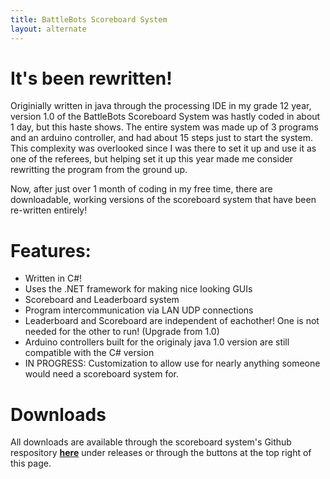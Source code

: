 ```yaml
---
title: BattleBots Scoreboard System
layout: alternate
---
```



# It's been rewritten!

Originially written in java through the processing IDE in my grade 12 year, version 1.0 of the BattleBots Scoreboard System was hastly coded in about 1 day, but this haste shows. The entire system was made up of 3 programs and an arduino controller, and had about 15 steps just to start the system. This complexity was overlooked since I was there to set it up and use it as one of the referees, but helping set it up this year made me consider rewritting the program from the ground up.

Now, after just over 1 month of coding in my free time, there are downloadable, working versions of the scoreboard system that have been re-written entirely!

# Features:

* Written in C#!
* Uses the .NET framework for making nice looking GUIs
* Scoreboard and Leaderboard system
* Program intercommunication via LAN UDP connections
* Leaderboard and Scoreboard are independent of eachother! One is not needed for the other to run! (Upgrade from 1.0)
* Arduino controllers built for the originaly java 1.0 version are still compatible with the C# version
* IN PROGRESS: Customization to allow use for nearly anything someone would need a scoreboard system for.

# Downloads

All downloads are available through the scoreboard system's Github respository __[here](https://github.com/TekCastPork/BattleBabs-Competition-Scoreboard-System)__ under releases or through the buttons at the top right of this page.
